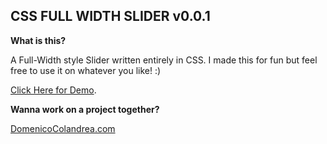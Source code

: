 ## CSS FULL WIDTH SLIDER v0.0.1

**What is this?**

A Full-Width style Slider written entirely in CSS. I made this for fun but feel free to use it on whatever you like! :)

[Click Here for Demo](http://domenicocolandrea.com/CSS-Full-Width-Slider/index.html).

**Wanna work on a project together?**

[DomenicoColandrea.com](http://domenicocolandrea.com)